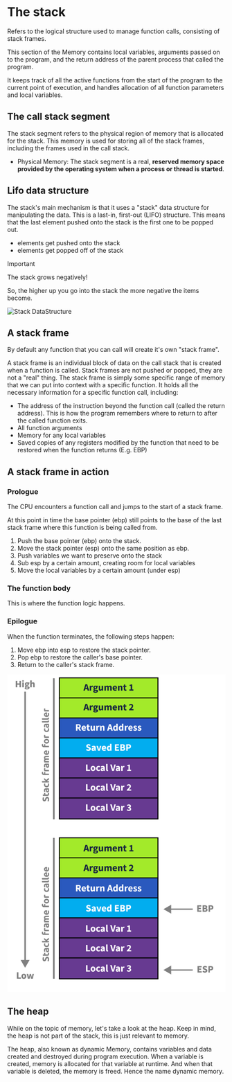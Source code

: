 # The stack
Refers to the logical structure used to manage function calls, consisting of stack frames.

This section of the Memory contains local variables, arguments passed on to the program, and the return address of the parent process that called the program.

It keeps track of all the active functions from the start of the program to the current point of execution, and handles allocation of all function parameters and local variables.

## The call stack segment
The stack segment refers to the physical region of memory that is allocated for the stack. This memory is used for storing all of the stack frames, including the frames used in the call stack.

- Physical Memory: The stack segment is a real, **reserved memory space provided by the operating system when a process or thread is started**.

## Lifo data structure
The stack's main mechanism is that it uses a "stack" data structure for manipulating the data. This is a last-in, first-out (LIFO) structure. This means that the last element pushed onto the stack is the first one to be popped out.
- elements get pushed onto the stack
- elements get popped off of the stack

> [!IMPORTANT]
> The stack grows negatively!
> 
> So, the higher up you go into the stack the more negative the items become.

![Stack DataStructure](/Info/Images/Stack_DataStructure.png)

## A stack frame
By default any function that you can call will create it's own "stack frame".

A stack frame is an individual block of data on the call stack that is created when a function is called. Stack frames are not pushed or popped, they are not a "real" thing. The stack frame is simply some specific range of memory that we can put into context with a specific function. It holds all the necessary information for a specific function call, including:

- The address of the instruction beyond the function call (called the return address). This is how the program remembers where to return to after the called function exits.
- All function arguments
- Memory for any local variables
- Saved copies of any registers modified by the function that need to be restored when the function returns (E.g. EBP)

## A stack frame in action
### Prologue
The CPU encounters a function call and jumps to the start of a stack frame. 

At this point in time the base pointer (ebp) still points to the base of the last stack frame where this function is being called from.
1. Push the base pointer (ebp) onto the stack.
2. Move the stack pointer (esp) onto the same position as ebp.
3. Push variables we want to preserve onto the stack
4. Sub esp by a certain amount, creating room for local variables
5. Move the local variables by a certain amount (under esp)

### The function body
This is where the function logic happens.

### Epilogue
When the function terminates, the following steps happen:
1. Move ebp into esp to restore the stack pointer.
2. Pop ebp to restore the caller's base pointer.
3. Return to the caller's stack frame.

![Stack in action](/Programming_Foundations/Assembly/Images/Stack_example.png)

<!--
(The x86 architecture has hardware support for an execution stack mechanism. Instructions such as push, pop, call and ret are used with the properly set up stack to pass parameters, to allocate space for local data, and to save and restore call-return points. The ret size instruction is very useful for implementing space efficient (and fast) calling conventions where the callee is responsible for reclaiming stack space occupied by parameters. When setting up a stack frame to hold local data of a recursive procedure there are several choices; the high level enter instruction (introduced with the 80186) takes a procedure-nesting-depth argument as well as a local size argument, and may be faster than more explicit manipulation of the registers (such as push bp ; mov bp, sp ; sub sp, size). Whether it is faster or slower depends on the particular x86-processor implementation as well as the calling convention used by the compiler, programmer or particular program code; most x86 code is intended to run on x86-processors from several manufacturers and on different technological generations of processors, which implies highly varying microarchitectures and microcode solutions as well as varying gate- and transistor-level design choices. The full range of addressing modes (including immediate and base+offset) even for instructions such as push and pop, makes direct usage of the stack for integer, floating point and address data simple, as well as keeping the ABI specifications and mechanisms relatively simple compared to some RISC architectures (require more explicit call stack details).)
-->

## The heap
While on the topic of memory, let's take a look at the heap. Keep in mind, the heap is not part of the stack, this is just relevant to memory.

The heap, also known as dynamic Memory, contains variables and data created and destroyed during program execution. When a variable is created, memory is allocated for that variable at runtime. And when that variable is deleted, the memory is freed. Hence the name dynamic memory.